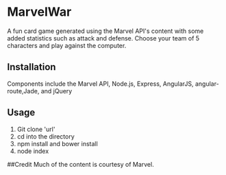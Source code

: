 # MarvelWar

A fun card game generated using the Marvel API's content with some added statistics such as attack and defense. Choose your team of 5 characters and play against the computer.

## Installation

Components include the Marvel API, Node.js, Express, AngularJS, angular-route,Jade, and jQuery

## Usage
1. Git clone 'url'
2. cd into the directory
4. npm install and bower install
3. node index

##Credit
Much of the content is courtesy of Marvel.
